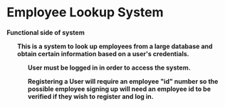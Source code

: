 # Employee Lookup System
<h4>
Functional side of system

<ul>
This is a system to look up employees 
from a large database and obtain certain 
information based on a user's credentials.
<ul>
User must be logged in in order to access the system.
</ul>
<ul>
Registering a User will require an employee "id" number so 
the possible employee signing up will need an employee id
to be verified if they wish to register and log in.
</ul>
</ul>







